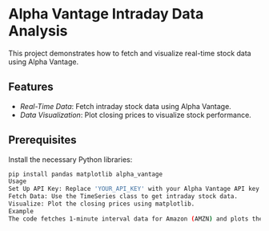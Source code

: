 # Alpha Vantage Intraday Data Analysis

This project demonstrates how to fetch and visualize real-time stock data using Alpha Vantage.

## Features

- *Real-Time Data*: Fetch intraday stock data using Alpha Vantage.
- *Data Visualization*: Plot closing prices to visualize stock performance.

## Prerequisites

Install the necessary Python libraries:

```bash
pip install pandas matplotlib alpha_vantage
Usage
Set Up API Key: Replace 'YOUR_API_KEY' with your Alpha Vantage API key in the code.
Fetch Data: Use the TimeSeries class to get intraday stock data.
Visualize: Plot the closing prices using matplotlib.
Example
The code fetches 1-minute interval data for Amazon (AMZN) and plots the closing prices.                                                                                                                